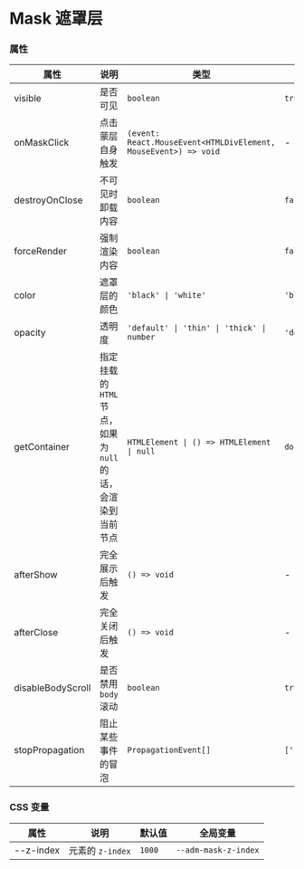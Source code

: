 # Mask 遮罩层

<code src="./demos/demo1.tsx"></code>

### 属性

| 属性              | 说明                                                         | 类型                                                            | 默认值          |
| ----------------- | ------------------------------------------------------------ | --------------------------------------------------------------- | --------------- |
| visible           | 是否可见                                                     | `boolean`                                                       | `true`          |
| onMaskClick       | 点击蒙层自身触发                                             | `(event: React.MouseEvent<HTMLDivElement, MouseEvent>) => void` | -               |
| destroyOnClose    | 不可见时卸载内容                                             | `boolean`                                                       | `false`         |
| forceRender       | 强制渲染内容                                                 | `boolean`                                                       | `false`         |
| color             | 遮罩层的颜色                                                 | `'black' \| 'white'`                                            | `'black'`       |
| opacity           | 透明度                                                       | `'default' \| 'thin' \| 'thick' \| number`                      | `'default'`     |
| getContainer      | 指定挂载的 `HTML` 节点，如果为 `null` 的话，会渲染到当前节点 | `HTMLElement \| () => HTMLElement \| null`                      | `document.body` |
| afterShow         | 完全展示后触发                                               | `() => void`                                                    | -               |
| afterClose        | 完全关闭后触发                                               | `() => void`                                                    | -               |
| disableBodyScroll | 是否禁用 `body` 滚动                                         | `boolean`                                                       | `true`          |
| stopPropagation   | 阻止某些事件的冒泡                                           | `PropagationEvent[]`                                            | `['click']`     |

### CSS 变量

| 属性      | 说明             | 默认值 | 全局变量             |
| --------- | ---------------- | ------ | -------------------- |
| --z-index | 元素的 `z-index` | `1000` | `--adm-mask-z-index` |
